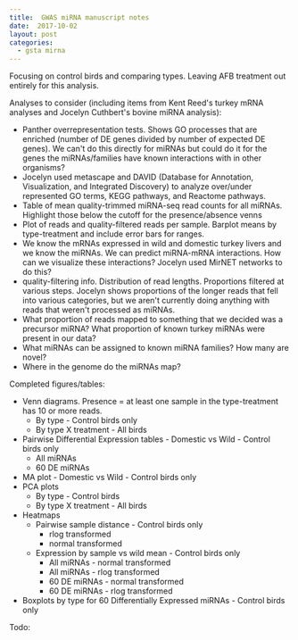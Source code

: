 ```yaml
---
title:  GWAS miRNA manuscript notes
date:  2017-10-02
layout: post
categories:
  - gsta mirna
---
```

Focusing on control birds and comparing types. Leaving AFB treatment out entirely for this analysis.

Analyses to consider (including items from Kent Reed's turkey mRNA analyses and Jocelyn Cuthbert's bovine miRNA analysis):
  * Panther overrepresentation tests. Shows GO processes that are enriched (number of DE genes divided by number of expected DE genes). We can't do this directly for miRNAs but could do it for the genes the miRNAs/families have known interactions with in other organisms?
  * Jocelyn used metascape and DAVID (Database for Annotation, Visualization, and Integrated Discovery) to analyze over/under represented GO terms, KEGG pathways, and Reactome pathways.
  * Table of mean quality-trimmed miRNA-seq read counts for all miRNAs. Highlight those below the cutoff for the presence/absence venns
  * Plot of reads and quality-filtered reads per sample. Barplot means by type-treatment and include error bars for ranges.
  * We know the mRNAs expressed in wild and domestic turkey livers and we know the miRNAs. We can predict miRNA-mRNA interactions. How can we visualize these interactions? Jocelyn used MirNET networks to do this?
  * quality-filtering info. Distribution of read lengths. Proportions filtered at various steps. Jocelyn shows proportions of the longer reads that fell into various categories, but we aren't currently doing anything with reads that weren't processed as miRNAs.
  * What proportion of reads mapped to something that we decided was a precursor miRNA? What proportion of known turkey miRNAs were present in our data?
  * What miRNAs can be assigned to known miRNA families? How many are novel?
  * Where in the genome do the miRNAs map?

Completed figures/tables:
  * Venn diagrams. Presence = at least one sample in the type-treatment has 10 or more reads.
    - By type - Control birds only
    - By type X treatment - All birds
  * Pairwise Differential Expression tables - Domestic vs Wild - Control birds only
    - All miRNAs
    - 60 DE miRNAs
  * MA plot - Domestic vs Wild - Control birds only
  * PCA plots
    - By type - Control birds
    - By type X treatment - All birds
  * Heatmaps
    - Pairwise sample distance - Control birds only
      - rlog transformed
      - normal transformed
    - Expression by sample vs wild mean - Control birds only
      - All miRNAs - normal transformed
      - All miRNAs - rlog transformed
      - 60 DE miRNAs - normal transformed
      - 60 DE miRNAs - rlog transformed
  * Boxplots by type for 60 Differentially Expressed miRNAs - Control birds only


Todo:
